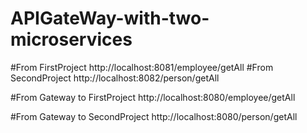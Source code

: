 # APIGateWay-with-two-microservices


#From FirstProject
http://localhost:8081/employee/getAll
#From SecondProject
http://localhost:8082/person/getAll

#From Gateway to FirstProject
http://localhost:8080/employee/getAll

#From Gateway to SecondProject
http://localhost:8080/person/getAll